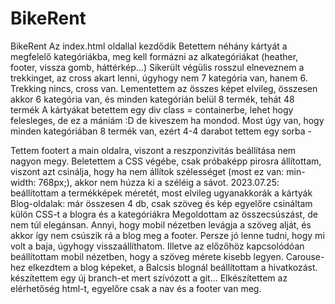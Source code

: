 # BikeRent
BikeRent
Az index.html oldallal kezdődik
Betettem néhány kártyát a megfelelő kategóriákba, meg kell formázni az alkategóriákat (heather, footer, vissza gomb, háttérkép...)
Sikerült végülis rosszul elneveznem a trekkinget, az cross akart lenni, úgyhogy nem 7 kategória van, hanem 6. Trekking nincs, cross van.
Lementettem az összes képet elvileg, összesen akkor 6 kategória van, és minden kategórián belül 8 termék, tehát 48 termék
A kártyákat betettem egy div class = containerbe, lehet hogy felesleges, de ez a mániám :D de kiveszem ha mondod.
Most úgy van, hogy minden kategóriában 8 termék van, ezért 4-4 darabot tettem egy sorba - <div class="col-sm-3">
Tettem footert a main oldalra, viszont a reszponzivitás beállítása nem nagyon megy. Beletettem a CSS végébe, csak próbaképp pirosra állítottam, viszont azt csinálja, hogy ha nem állítok szélességet (most ez van: min-width: 768px;), akkor nem húzza ki a széléig a sávot.
2023.07.25: beállítottam a termékképek méretét, most elvileg ugyanakkorák a kártyák
Blog-oldalak: már összesen 4  db, csak szöveg és kép egyelőre
csináltam külön CSS-t a blogra és a kategóriákra
Megoldottam az összecsúszást, de nem túl elegánsan. Annyi, hogy mobil nézetben levágja a szöveg alját, és akkor így nem csúszik rá a blog meg a footer. Persze jó lenne tudni, hogy mi volt a baja, úgyhogy visszaállíthatom.
Illetve az előzőhöz kapcsolódóan beállítottam mobil nézetben, hogy a szöveg mérete kisebb legyen.
Carouse-hez elkezdtem a blog képeket, a Balcsis blognál beállítottam a hivatkozást.
készítettem egy új branch-et mert szívózott a git...
Elkészítettem az elérhetőség html-t, egyelőre csak a nav és a footer van meg.